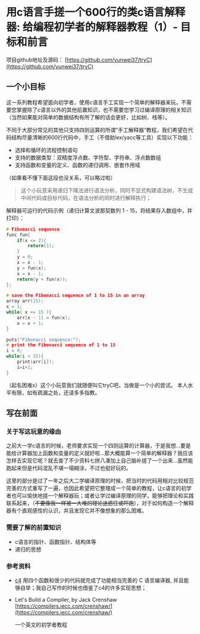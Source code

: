 # 用c语言手搓一个600行的类c语言解释器: 给编程初学者的解释器教程（1）- 目标和前言

项目github地址及源码：
[https://github.com/yunwei37/tryC](https://github.com/yunwei37/tryC)

## 一个小目标
这一系列教程希望面向初学者，使用c语言手工实现一个简单的解释器来玩，不需要您掌握除了c语言以外的其他前置知识，也不需要您学习过编译原理的相关知识（当然如果能对简单的数据结构有所了解的话会更好，比如树、栈等）。

不同于大部分常见的其他只支持四则运算的所谓”手工解释器“教程，我们希望在代码结构尽量清晰的600行代码中，手工（不借助lex/yacc等工具）实现以下功能：

- 选择和循环的流程控制语句
- 支持的数据类型：双精度浮点数、字符型、字符串、浮点数数组
- 支持函数和变量的定义、函数的递归调用、嵌套作用域

（如果看不懂下面这段也没关系，可以略过啦）

> 这个小玩意采用递归下降法进行语法分析，同时不显式构建语法树，不生成中间代码或目标代码，在语法分析的同时进行解释执行；

解释器可运行的代码示例（递归计算文波那契数列 1 - 15，将结果存入数组中，并打印）：
    
```c
# Fibonacci sequence
func fun{ 
	if(x <= 2){  
		return(1);  
	}
	y = 0;
	x = x - 1;
	y = fun(x);
	x = x - 1;
	return(y + fun(x));
};

# save the Fibonacci sequence of 1 to 15 in an array 
array arr(15);	
x = 1;
while( x <= 15 ){
	arr[x - 1] = fun(x);
	x = x + 1;
}

puts("Fibonacci sequence:");
# print the Fibonacci sequence of 1 to 15
i = 0;
while(i < 15){			
	print(arr[i]);
	i=i+1;
}

```

（起名困难x）这个小玩意我们就随便叫它tryC吧，当做是一个小的尝试。
本人水平有限，如有疏漏之处，还请多多指教。

## 写在前面

### 关于写这玩意的缘由

之前大一学c语言的时候，老师要求实现一个四则运算的计算器，于是我想...要是能给计算器加上函数和变量的定义就好啦...那大概能算一个简单的解释器？我应该怎样去实现它呢？就去查了不少资料七拼八凑加上自己脑补搓了一个出来...虽然能跑起来但是代码混乱不堪一塌糊涂，不过也挺好玩的。

这里的部分是过了一年之后大二学编译原理的时候，把当时的代码用相对比较规范完善的方式重写了一遍，也因此希望把它整理成一个简单的教程，让c语言的初学者也可以愉快地搓一个解释器玩；或者让学过编译原理的同学，能够把理论和实践联系起来，（<del>不要像我一样被一大堆的理论迷惑住或吓跑</del>），对于如何构造一个解释器有个直观感性的认识，并且发现它并不像想象的那么困难。

### 需要了解的前置知识

- c语言的指针、函数指针、结构体等
- 递归的思想

### 参考资料

- [c4](https://github.com/rswier/c4)
    用四个函数和很少的代码就完成了功能相当完善的 C 语言编译器, 并且能够自举；我自己写作的时候也借鉴了c4的许多实现思想；

- Let's Build a Compiler, by Jack Crenshaw 
    [https://compilers.iecc.com/crenshaw/](https://compilers.iecc.com/crenshaw/)
    
    一个英文的初学者教程
